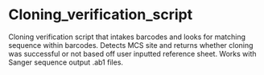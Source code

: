 # Cloning_verification_script
Cloning verification script that intakes barcodes and looks for matching sequence within barcodes.  Detects MCS site and returns whether cloning was successful or not based off user inputted reference sheet.  Works with Sanger sequence output .ab1 files.
